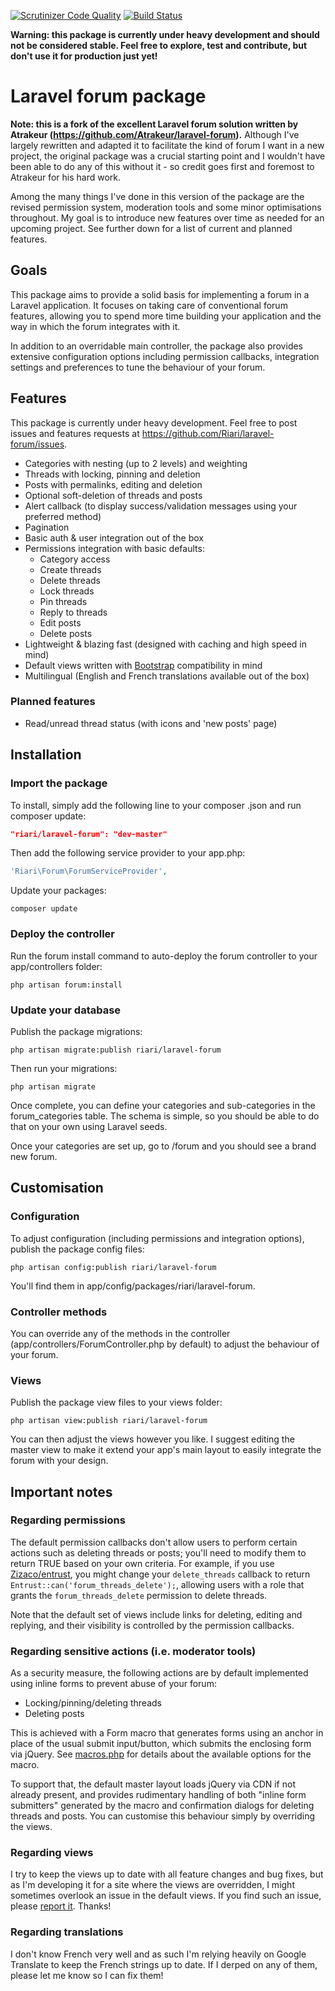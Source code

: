 [![Scrutinizer Code Quality](https://scrutinizer-ci.com/g/Riari/laravel-forum/badges/quality-score.png?b=master)](https://scrutinizer-ci.com/g/Riari/laravel-forum/?branch=master)
[![Build Status](https://scrutinizer-ci.com/g/Riari/laravel-forum/badges/build.png?b=master)](https://scrutinizer-ci.com/g/Riari/laravel-forum/build-status/master)

**Warning: this package is currently under heavy development and should not be considered stable. Feel free to explore, test and contribute, but don't use it for production just yet!**

# Laravel forum package

**Note: this is a fork of the excellent Laravel forum solution written by Atrakeur (https://github.com/Atrakeur/laravel-forum).** Although I've largely rewritten and adapted it to facilitate the kind of forum I want in a new project, the original package was a crucial starting point and I wouldn't have been able to do any of this without it - so credit goes first and foremost to Atrakeur for his hard work.

Among the many things I've done in this version of the package are the revised permission system, moderation tools and some minor optimisations throughout. My goal is to introduce new features over time as needed for an upcoming project. See further down for a list of current and planned features.

## Goals

This package aims to provide a solid basis for implementing a forum in a Laravel application. It focuses on taking care of conventional forum features, allowing you to spend more time building your application and the way in which the forum integrates with it.

In addition to an overridable main controller, the package also provides extensive configuration options including permission callbacks, integration settings and preferences to tune the behaviour of your forum.

## Features

This package is currently under heavy development. Feel free to post issues and features requests at https://github.com/Riari/laravel-forum/issues.

 * Categories with nesting (up to 2 levels) and weighting
 * Threads with locking, pinning and deletion
 * Posts with permalinks, editing and deletion
 * Optional soft-deletion of threads and posts
 * Alert callback (to display success/validation messages using your preferred method)
 * Pagination
 * Basic auth & user integration out of the box
 * Permissions integration with basic defaults:
   * Category access
   * Create threads
   * Delete threads
   * Lock threads
   * Pin threads
   * Reply to threads
   * Edit posts
   * Delete posts
 * Lightweight & blazing fast (designed with caching and high speed in mind)
 * Default views written with [Bootstrap](http://getbootstrap.com/) compatibility in mind
 * Multilingual (English and French translations available out of the box)

### Planned features
 * Read/unread thread status (with icons and 'new posts' page)

## Installation

### Import the package

To install, simply add the following line to your composer .json and run composer update:

```json
"riari/laravel-forum": "dev-master"
```

Then add the following service provider to your app.php:

```php
'Riari\Forum\ForumServiceProvider',
```

Update your packages:

`composer update`

### Deploy the controller

Run the forum install command to auto-deploy the forum controller to your app/controllers folder:

`php artisan forum:install`

### Update your database

Publish the package migrations:

`php artisan migrate:publish riari/laravel-forum`

Then run your migrations:

`php artisan migrate`

Once complete, you can define your categories and sub-categories in the forum_categories table. The schema is simple, so you should be able to do that on your own using Laravel seeds.

Once your categories are set up, go to <app hostname>/forum and you should see a brand new forum.

## Customisation

### Configuration

To adjust configuration (including permissions and integration options), publish the package config files:

`php artisan config:publish riari/laravel-forum`

You'll find them in app/config/packages/riari/laravel-forum.

### Controller methods

You can override any of the methods in the controller (app/controllers/ForumController.php by default) to adjust the behaviour of your forum.

### Views

Publish the package view files to your views folder:

`php artisan view:publish riari/laravel-forum`

You can then adjust the views however you like. I suggest editing the master view to make it extend your app's main layout to easily integrate the forum with your design.

## Important notes

### Regarding permissions

The default permission callbacks don't allow users to perform certain actions such as deleting threads or posts; you'll need to modify them to return TRUE based on your own criteria. For example, if you use [Zizaco/entrust](https://github.com/Zizaco/entrust), you might change your `delete_threads` callback to return `Entrust::can('forum_threads_delete');`, allowing users with a role that grants the `forum_threads_delete` permission to delete threads.

Note that the default set of views include links for deleting, editing and replying, and their visibility is controlled by the permission callbacks.

### Regarding sensitive actions (i.e. moderator tools)

As a security measure, the following actions are by default implemented using inline forms to prevent abuse of your forum:

  * Locking/pinning/deleting threads
  * Deleting posts

This is achieved with a Form macro that generates forms using an anchor in place of the usual submit input/button, which submits the enclosing form via jQuery. See [macros.php](https://github.com/Riari/laravel-forum/blob/master/src/macros.php) for details about the available options for the macro.

To support that, the default master layout loads jQuery via CDN if not already present, and provides rudimentary handling of both "inline form submitters" generated by the macro and confirmation dialogs for deleting threads and posts. You can customise this behaviour simply by overriding the views.

### Regarding views

I try to keep the views up to date with all feature changes and bug fixes, but as I'm developing it for a site where the views are overridden, I might sometimes overlook an issue in the default views. If you find such an issue, please [report it](https://github.com/Riari/laravel-forum/issues). Thanks!

### Regarding translations

I don't know French very well and as such I'm relying heavily on Google Translate to keep the French strings up to date. If I derped on any of them, please let me know so I can fix them!

